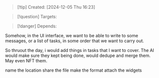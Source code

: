 
>[!tip] Created: [2024-12-05 Thu 16:23]

>[!question] Targets: 

>[!danger] Depends: 

Somehow, in the UI interface, we want to be able to write to some messages, or a list of tasks, in some order that we want to carry out.

So thruout the day, i would add things in tasks that I want to cover. 
The AI would make sure they kept being done, would dedupe and merge them.  May even NFT them.

name the location
share the file
make the format
attach the widgets